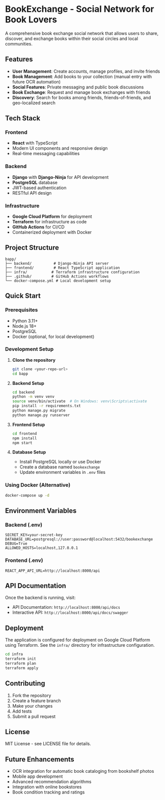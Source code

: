 # BookExchange - Social Network for Book Lovers

A comprehensive book exchange social network that allows users to share, discover, and exchange books within their social circles and local communities.

## Features

- **User Management**: Create accounts, manage profiles, and invite friends
- **Book Management**: Add books to your collection (manual entry with future OCR automation)
- **Social Features**: Private messaging and public book discussions
- **Book Exchange**: Request and manage book exchanges with friends
- **Discovery**: Search for books among friends, friends-of-friends, and geo-localized search

## Tech Stack

### Frontend
- **React** with TypeScript
- Modern UI components and responsive design
- Real-time messaging capabilities

### Backend
- **Django** with **Django-Ninja** for API development
- **PostgreSQL** database
- JWT-based authentication
- RESTful API design

### Infrastructure
- **Google Cloud Platform** for deployment
- **Terraform** for infrastructure as code
- **GitHub Actions** for CI/CD
- Containerized deployment with Docker

## Project Structure

```
bapp/
├── backend/          # Django-Ninja API server
├── frontend/         # React TypeScript application
├── infra/           # Terraform infrastructure configuration
├── .github/         # GitHub Actions workflows
└── docker-compose.yml # Local development setup
```

## Quick Start

### Prerequisites
- Python 3.11+
- Node.js 18+
- PostgreSQL
- Docker (optional, for local development)

### Development Setup

1. **Clone the repository**
   ```bash
   git clone <your-repo-url>
   cd bapp
   ```

2. **Backend Setup**
   ```bash
   cd backend
   python -m venv venv
   source venv/bin/activate  # On Windows: venv\Scripts\activate
   pip install -r requirements.txt
   python manage.py migrate
   python manage.py runserver
   ```

3. **Frontend Setup**
   ```bash
   cd frontend
   npm install
   npm start
   ```

4. **Database Setup**
   - Install PostgreSQL locally or use Docker
   - Create a database named `bookexchange`
   - Update environment variables in `.env` files

### Using Docker (Alternative)
```bash
docker-compose up -d
```

## Environment Variables

### Backend (.env)
```
SECRET_KEY=your-secret-key
DATABASE_URL=postgresql://user:password@localhost:5432/bookexchange
DEBUG=True
ALLOWED_HOSTS=localhost,127.0.0.1
```

### Frontend (.env)
```
REACT_APP_API_URL=http://localhost:8000/api
```

## API Documentation

Once the backend is running, visit:
- API Documentation: `http://localhost:8000/api/docs`
- Interactive API: `http://localhost:8000/api/docs/swagger`

## Deployment

The application is configured for deployment on Google Cloud Platform using Terraform. See the `infra/` directory for infrastructure configuration.

```bash
cd infra
terraform init
terraform plan
terraform apply
```

## Contributing

1. Fork the repository
2. Create a feature branch
3. Make your changes
4. Add tests
5. Submit a pull request

## License

MIT License - see LICENSE file for details.

## Future Enhancements

- OCR integration for automatic book cataloging from bookshelf photos
- Mobile app development
- Advanced recommendation algorithms
- Integration with online bookstores
- Book condition tracking and ratings 